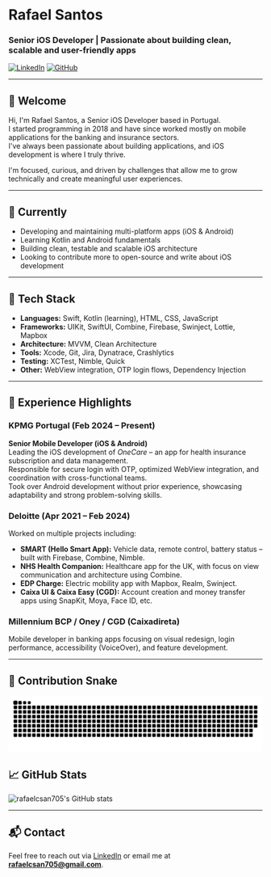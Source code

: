 # Rafael Santos

### Senior iOS Developer | Passionate about building clean, scalable and user-friendly apps

[![LinkedIn](https://img.shields.io/badge/-rafaelcsantos-blue?style=flat-square&logo=linkedin&logoColor=white&link=https://www.linkedin.com/in/rafaelcsantos/)](https://www.linkedin.com/in/rafaelcsantos/)
[![GitHub](https://img.shields.io/badge/GitHub-@rafaelcsan705-181717?style=flat-square&logo=github)](https://github.com/rafaelcsan705)

---

## 👋 Welcome

Hi, I'm Rafael Santos, a Senior iOS Developer based in Portugal.  
I started programming in 2018 and have since worked mostly on mobile applications for the banking and insurance sectors.  
I've always been passionate about building applications, and iOS development is where I truly thrive.

I'm focused, curious, and driven by challenges that allow me to grow technically and create meaningful user experiences.

---

## 🚀 Currently

- Developing and maintaining multi-platform apps (iOS & Android)
- Learning Kotlin and Android fundamentals
- Building clean, testable and scalable iOS architecture
- Looking to contribute more to open-source and write about iOS development

---

## 🔧 Tech Stack

- **Languages:** Swift, Kotlin (learning), HTML, CSS, JavaScript
- **Frameworks:** UIKit, SwiftUI, Combine, Firebase, Swinject, Lottie, Mapbox
- **Architecture:** MVVM, Clean Architecture
- **Tools:** Xcode, Git, Jira, Dynatrace, Crashlytics
- **Testing:** XCTest, Nimble, Quick
- **Other:** WebView integration, OTP login flows, Dependency Injection

---

## 🧪 Experience Highlights

### **KPMG Portugal** (Feb 2024 – Present)  
**Senior Mobile Developer (iOS & Android)**  
Leading the iOS development of *OneCare* – an app for health insurance subscription and data management.  
Responsible for secure login with OTP, optimized WebView integration, and coordination with cross-functional teams.  
Took over Android development without prior experience, showcasing adaptability and strong problem-solving skills.

### **Deloitte** (Apr 2021 – Feb 2024)  
Worked on multiple projects including:

- **SMART (Hello Smart App):** Vehicle data, remote control, battery status – built with Firebase, Combine, Nimble.
- **NHS Health Companion:** Healthcare app for the UK, with focus on view communication and architecture using Combine.
- **EDP Charge:** Electric mobility app with Mapbox, Realm, Swinject.
- **Caixa UI & Caixa Easy (CGD):** Account creation and money transfer apps using SnapKit, Moya, Face ID, etc.

### **Millennium BCP / Oney / CGD (Caixadireta)**  
Mobile developer in banking apps focusing on visual redesign, login performance, accessibility (VoiceOver), and feature development.

---

## 🐍 Contribution Snake
![snake gif](https://github.com/rafaelcsan705/rafaelcsan705/blob/main/dist/github-snake-dark.svg)


## 📈 GitHub Stats

![rafaelcsan705's GitHub stats](https://github-readme-stats.vercel.app/api?username=rafaelcsan705&show_icons=true&theme=swift)

---

## 📬 Contact

Feel free to reach out via [LinkedIn](https://www.linkedin.com/in/rafaelcsantos) or email me at **rafaelcsan705@gmail.com**.

